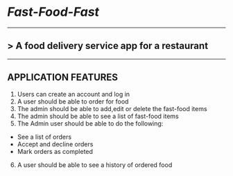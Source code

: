 # *Fast-Food-Fast*
___
## > A food delivery service app for a restaurant

___

## APPLICATION  FEATURES
1. Users can create an account and log in
2. A user should be able to order for food
3. The admin should be able to add,edit or delete the fast-food items
4. The admin should be able to see a list of fast-food items
5. The Admin user should be able to do the following:
  + See a list of orders
  + Accept and decline orders
  + Mark orders as completed
6. A user should be able to see a history of ordered food



